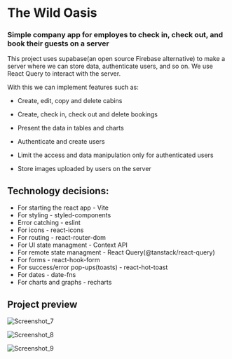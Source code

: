 # The Wild Oasis


### Simple company app for employes to check in, check out, and book their guests on a server

This project uses supabase(an open source Firebase alternative) to make a server where we can store data, authenticate users, and so on. We use React Query to interact with the server.

With this we can implement features such as:

* Create, edit, copy and delete cabins

* Create, check in, check out and delete bookings

* Present the data in tables and charts

* Authenticate and create users

* Limit the access and data manipulation only for authenticated users

* Store images uploaded by users on the server

## Technology decisions:
* For starting the react app - Vite
* For styling - styled-components
* Error catching - eslint
* For icons - react-icons
* For routing - react-router-dom
* For UI state managment - Context API
* For remote state managment - React Query(@tanstack/react-query)
* For forms - react-hook-form
* For success/error pop-ups(toasts) - react-hot-toast
* For dates - date-fns
* For charts and graphs - recharts

## Project preview
![Screenshot_7](https://github.com/MatijaNikolic345/the-wild-oasis/assets/139424786/1c613059-f4ca-46d0-a744-d987120ccb58)

![Screenshot_8](https://github.com/MatijaNikolic345/the-wild-oasis/assets/139424786/aabb226f-7384-41bd-a60a-ec0492167660)

![Screenshot_9](https://github.com/MatijaNikolic345/the-wild-oasis/assets/139424786/4f278b55-64ad-48e4-bec1-c4fc92c51f41)


